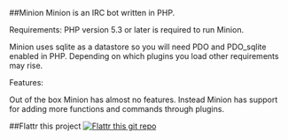 ##Minion
Minion is an IRC bot written in PHP.

Requirements:
PHP version 5.3 or later is required to run Minion.

Minion uses sqlite as a datastore so you will need PDO and PDO_sqlite
enabled in PHP. Depending on which plugins you load other requirements may rise.

Features:

Out of the box Minion has almost no features.
Instead Minion has support for adding more functions and commands through plugins.

##Flattr this project
[![Flattr this git repo](http://api.flattr.com/button/flattr-badge-large.png)](https://flattr.com/submit/auto?user_id=leihog&url=https://github.com/leihog/Minion&title=Minion&language=en_GB&tags=github&category=software)